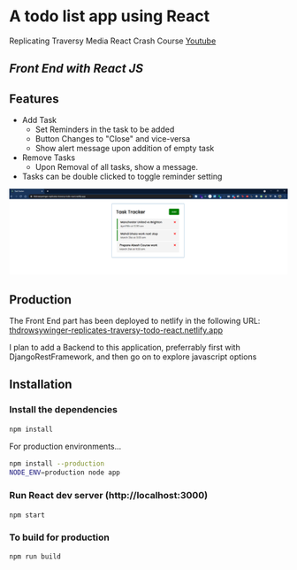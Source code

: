 # A todo list app using React
Replicating Traversy Media React Crash Course [Youtube](https://www.youtube.com/watch?v=w7ejDZ8SWv8)

## _Front End with React JS_

## Features

- Add Task
    - Set Reminders in the task to be added
    - Button Changes to "Close" and vice-versa
    - Show alert message upon addition of empty task
- Remove Tasks
    - Upon Removal of all tasks, show a message.    
- Tasks can be double clicked to toggle reminder setting

![The Page](./screenshot.PNG)

## Production

The Front End part has been deployed to netlify in the following URL: 
[thdrowsywinger-replicates-traversy-todo-react.netlify.app](https://thdrowsywinger-replicates-traversy-todo-react.netlify.app/)

I plan to add a Backend to this application, preferrably first with DjangoRestFramework, and then go on to explore javascript options

## Installation

### Install the dependencies 

```sh
npm install
```

For production environments...

```sh
npm install --production
NODE_ENV=production node app
```
### Run React dev server (http://localhost:3000)

```
npm start
```

### To build for production

```
npm run build
```
